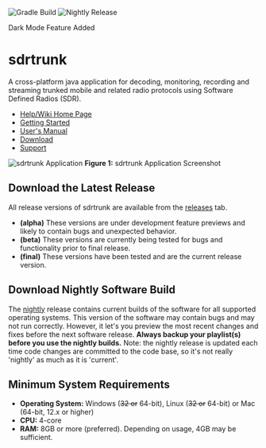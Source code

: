 ![Gradle Build](https://github.com/dsheirer/sdrtrunk/actions/workflows/gradle.yml/badge.svg)
![Nightly Release](https://github.com/dsheirer/sdrtrunk/actions/workflows/nightly.yml/badge.svg)

Dark Mode Feature Added

# sdrtrunk
A cross-platform java application for decoding, monitoring, recording and streaming trunked mobile and related radio protocols using Software Defined Radios (SDR).

* [Help/Wiki Home Page](https://github.com/DSheirer/sdrtrunk/wiki)
* [Getting Started](https://github.com/DSheirer/sdrtrunk/wiki/Getting-Started)
* [User's Manual](https://github.com/DSheirer/sdrtrunk/wiki/User-Manual)
* [Download](https://github.com/DSheirer/sdrtrunk/releases)
* [Support](https://github.com/DSheirer/sdrtrunk/wiki/Support)

![sdrtrunk Application](https://github.com/DSheirer/sdrtrunk/wiki/images/sdrtrunk.png)
**Figure 1:** sdrtrunk Application Screenshot

## Download the Latest Release
All release versions of sdrtrunk are available from the [releases](https://github.com/DSheirer/sdrtrunk/releases) tab.

* **(alpha)** These versions are under development feature previews and likely to contain bugs and unexpected behavior.
* **(beta)** These versions are currently being tested for bugs and functionality prior to final release.
* **(final)** These versions have been tested and are the current release version.

## Download Nightly Software Build
The [nightly](https://github.com/DSheirer/sdrtrunk/releases/tag/nightly) release contains current builds of the software 
for all supported operating systems.  This version of the software may contain bugs and may not run correctly.  However, 
it let's you preview the most recent changes and fixes before the next software release.  **Always backup your 
playlist(s) before you use the nightly builds.**  Note: the nightly release is updated each time code changes are 
committed to the code base, so it's not really 'nightly' as much as it is 'current'.

## Minimum System Requirements
* **Operating System:** Windows (~~32 or~~ 64-bit), Linux (~~32 or~~ 64-bit) or Mac (64-bit, 12.x or higher)
* **CPU:** 4-core
* **RAM:** 8GB or more (preferred).  Depending on usage, 4GB may be sufficient.
